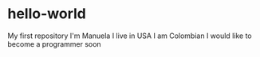 # hello-world
My first repository
I'm Manuela 
I live in USA
I am Colombian
I would like to become a programmer soon

